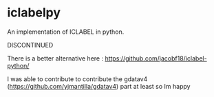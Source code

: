# iclabelpy
An implementation of ICLABEL in python.


DISCONTINUED

There is a better alternative here : https://github.com/jacobf18/iclabel-python/

I was able to contribute to contribute the gdatav4 (https://github.com/yjmantilla/gdatav4) part at least so Im happy
